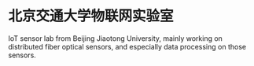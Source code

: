 # 北京交通大学物联网实验室
IoT sensor lab from Beijing Jiaotong University, mainly working on distributed fiber optical sensors, and especially data processing on those sensors.
